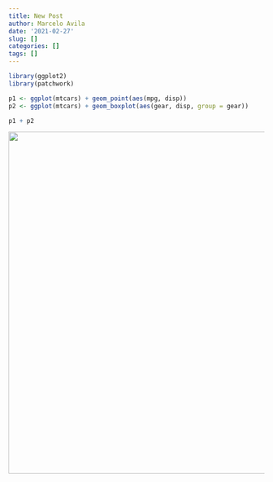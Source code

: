 ```yaml
---
title: New Post
author: Marcelo Avila
date: '2021-02-27'
slug: []
categories: []
tags: []
---
```



```r
library(ggplot2)
library(patchwork)

p1 <- ggplot(mtcars) + geom_point(aes(mpg, disp))
p2 <- ggplot(mtcars) + geom_boxplot(aes(gear, disp, group = gear))

p1 + p2
```

<img src="{{< blogdown/postref >}}index_files/figure-html/unnamed-chunk-1-1.png" width="672" />

